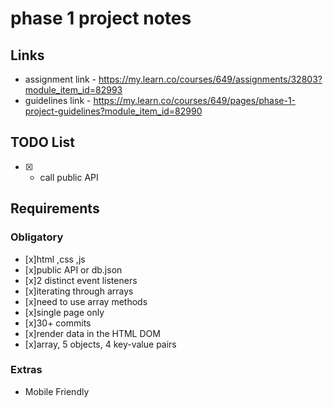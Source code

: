 # phase 1 project notes

## Links

- assignment link - https://my.learn.co/courses/649/assignments/32803?module_item_id=82993
- guidelines link - https://my.learn.co/courses/649/pages/phase-1-project-guidelines?module_item_id=82990

## TODO List


- [x] - call public API

## Requirements

### Obligatory

- [x]html ,css ,js
- [x]public API or db.json
- [x]2 distinct event listeners
- [x]iterating through arrays
- [x]need to use array methods
- [x]single page only
- [x]30+ commits
- [x]render data in the HTML DOM
- [x]array, 5 objects, 4 key-value pairs

### Extras

- Mobile Friendly

